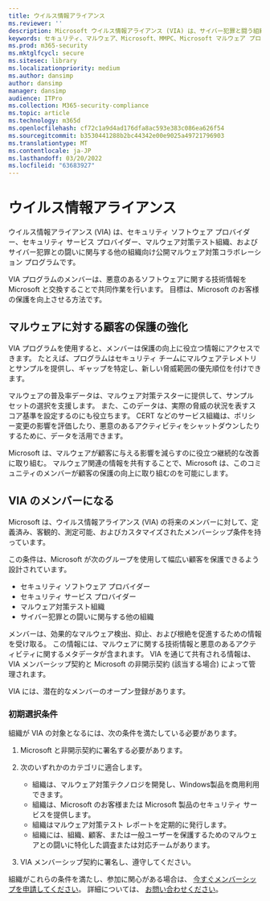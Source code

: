 ```yaml
---
title: ウイルス情報アライアンス
ms.reviewer: ''
description: Microsoft ウイルス情報アライアンス (VIA) は、サイバー犯罪と闘う組織向け共同マルウェア対策プログラムです。
keywords: セキュリティ、マルウェア、Microsoft、MMPC、Microsoft マルウェア プロテクション センター、パートナー、共有、サンプル、ベンダー交換、CSS、アライアンス、WDSI
ms.prod: m365-security
ms.mktglfcycl: secure
ms.sitesec: library
ms.localizationpriority: medium
ms.author: dansimp
author: dansimp
manager: dansimp
audience: ITPro
ms.collection: M365-security-compliance
ms.topic: article
ms.technology: m365d
ms.openlocfilehash: cf72c1a9d4ad176dfa8ac593e383c086ea626f54
ms.sourcegitcommit: b3530441288b2bc44342e00e9025a49721796903
ms.translationtype: MT
ms.contentlocale: ja-JP
ms.lasthandoff: 03/20/2022
ms.locfileid: "63683927"
---
```

# <a name="virus-information-alliance"></a>ウイルス情報アライアンス

ウイルス情報アライアンス (VIA) は、セキュリティ ソフトウェア プロバイダー、セキュリティ サービス プロバイダー、マルウェア対策テスト組織、およびサイバー犯罪との闘いに関与する他の組織向け公開マルウェア対策コラボレーション プログラムです。

VIA プログラムのメンバーは、悪意のあるソフトウェアに関する技術情報を Microsoft と交換することで共同作業を行います。 目標は、Microsoft のお客様の保護を向上させる方法です。

## <a name="better-protection-for-customers-against-malware"></a>マルウェアに対する顧客の保護の強化

VIA プログラムを使用すると、メンバーは保護の向上に役立つ情報にアクセスできます。 たとえば、プログラムはセキュリティ チームにマルウェアテレメトリとサンプルを提供し、ギャップを特定し、新しい脅威範囲の優先順位を付けできます。

マルウェアの普及率データは、マルウェア対策テスターに提供して、サンプル セットの選択を支援します。 また、このデータは、実際の脅威の状況を表すスコア基準を設定するのにも役立ちます。 CERT などのサービス組織は、ポリシー変更の影響を評価したり、悪意のあるアクティビティをシャットダウンしたりするために、データを活用できます。

Microsoft は、マルウェアが顧客に与える影響を減らすのに役立つ継続的な改善に取り組む。 マルウェア関連の情報を共有することで、Microsoft は、このコミュニティのメンバーが顧客の保護の向上に取り組むのを可能にします。

## <a name="becoming-a-member-of-via"></a>VIA のメンバーになる

Microsoft は、ウイルス情報アライアンス (VIA) の将来のメンバーに対して、定義済み、客観的、測定可能、およびカスタマイズされたメンバーシップ条件を持っています。

この条件は、Microsoft が次のグループを使用して幅広い顧客を保護できるよう設計されています。

- セキュリティ ソフトウェア プロバイダー
- セキュリティ サービス プロバイダー
- マルウェア対策テスト組織
- サイバー犯罪との闘いに関与する他の組織

メンバーは、効果的なマルウェア検出、抑止、および根絶を促進するための情報を受け取る。 この情報には、マルウェアに関する技術情報と悪意のあるアクティビティに関するメタデータが含まれます。 VIA を通じて共有される情報は、VIA メンバーシップ契約と Microsoft の非開示契約 (該当する場合) によって管理されます。

VIA には、潜在的なメンバーのオープン登録があります。

### <a name="initial-selection-criteria"></a>初期選択条件

組織が VIA の対象となるには、次の条件を満たしている必要があります。

1. Microsoft と非開示契約に署名する必要があります。

2. 次のいずれかのカテゴリに適合します。

    - 組織は、マルウェア対策テクノロジを開発し、Windows製品を商用利用できます。
    - 組織は、Microsoft のお客様または Microsoft 製品のセキュリティ サービスを提供します。
    - 組織はマルウェア対策テスト レポートを定期的に発行します。
    - 組織には、組織、顧客、または一般ユーザーを保護するためのマルウェアとの闘いに特化した調査または対応チームがあります。

3. VIA メンバーシップ契約に署名し、遵守してください。

組織がこれらの条件を満たし、参加に関心がある場合は、 [今すぐメンバーシップを申請してください](https://www.microsoft.com/wdsi/alliances/apply-alliance-membership)。 詳細については、 [お問い合わせください](https://www.microsoft.com/wdsi/alliances/collaboration-inquiry)。

